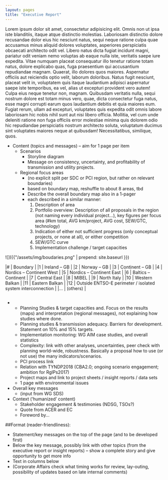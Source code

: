 ```yaml
---
layout: pages
title: "Executive Report"
---
```

<div class="row" markdown="1">
Lorem ipsum dolor sit amet, consectetur adipisicing elit. Omnis non ut ipsa iste blanditiis, itaque atque distinctio molestias. Laboriosam distinctio dolore recusandae dolor eius hic nesciunt natus, sequi neque ratione culpa quae accusamus minus aliquid dolores voluptates, asperiores perspiciatis obcaecati architecto odit vel. Libero natus dicta fugiat incidunt magni, pariatur odit veniam nemo voluptas ab eaque nulla iste, veritatis saepe iure expedita. Vitae numquam placeat consequatur illo tenetur ratione totam natus, dolore explicabo quas, fuga praesentium qui accusantium repudiandae magnam. Quaerat, illo dolores quos maiores. Aspernatur officiis aut reiciendis optio velit, laborum doloribus. Natus fugit nesciunt, placeat velit in, voluptatem quis itaque laudantium adipisci aspernatur saepe iste temporibus, ea vel, alias ut excepturi provident vero autem! Culpa eius neque tenetur non, magnam. Quibusdam veritatis nulla, sequi nostrum dolore est totam minus vero, quae, dicta consectetur fuga natus, esse magni corrupti earum quos laudantium debitis et quia maiores eum. Fugiat rerum, ullam ad excepturi, voluptates quis expedita odit omnis labore laboriosam hic nobis nihil sunt aut nisi libero officia. Mollitia, vel cum unde deleniti ratione non fuga officiis error molestiae minima quis dolorem odio hic repudiandae perspiciatis nostrum architecto soluta, voluptatum ducimus sint voluptates maiores neque at quibusdam! Necessitatibus, similique, quos.

- Content (topics and messages) – aim for 1 page per item
    - Scenarios
        * Storyline diagram
        * Message on consistency, uncertainty, and profitability of transmission and utility projects.
    - Regional focus areas 
        * (no explicit split per SDC or PCI region, but rather on relevant boundaries)
        * based on boundary map, reshuffle to about 8 areas, tbd
        * Describe the overall boundary map also in a 1-pager  
        * each described in a similar manner:
            1.  Description of area
            2.  Portfolio overview: Description of all proposals in the region (not naming every individual project…), key figures per focus area (#km total, AVG km/project, AVG cost, SEW/GTC, technology)
            3.  Indication of either not sufficient progress (only conceptual projects, or none at all), or either competition
            4.  SEW/GTC curve
            5.  Implementation challenge / target capacities

<div class="row">
<div class="medium-8 columns" markdown="1">
![]({{"/assets/img/boudaries.png" | prepend: site.baseurl }}) 
</div>

<div class="medium-4 columns last" markdown="1">

|# | Boundary |
|1 | Ireland – GB |
|2 | Norway – GB |
|3 | Continent – GB |
|4 | Nordics – Continent  West |
|5 | Nordics – Continent  East |
|6 | Baltics – Continent |
|7 | Central East |
|8 | MIBEL |
|9 | North Italy |
|10 | Western Balkan |
|11 | Eastern Balkan |
|12 | Outside ENTSO-E perimeter / isolated system interconnection |
|... | (others) |

</div>
</div>

- 
    - Planning Studies & target capacities and. Focus on the results (maps) and interpretation (regional messages), not explaining how studies where done. 
    - Planning studies & transmission adequacy. Barriers for development. Statement on 10% and 15% targets.
    - Implementation monitoring: WG AIM case studies, and overall statistics
    - Complexity: link with other analyses, uncertainties, peer check with planning world-wide, robustness. Basically a proposal how to use (or not use) the many indicators/scenarios.
    - PCI process link
    - Relation with TYNDP2018 (CBA2.0; ongoing scenario engagement; ambition for RgIPs2017)
    - Project maps and link to project sheets / insight reports / data sets
    - 1 page with environmental issues
- Overall key messages
    + (input from WG SDS)
- Context (‘humanized’ content)
    + Stakeholder engagement & testimonies (NDSG, TSOs?)
    + Quote from ACER and EC
    + Foreword by…

##Format (reader-friendliness):
- Statement/key messages on the top of the page (and to be developed first)
- Below the key message, possibly link with other topics (from the executive report or insight reports) – show a complete story and give opportunity to get more info
- Text in columns below 
- (Corporate Affairs check what timing works for review, lay-outing, possibility of updates based on late internal comments)
</div>
